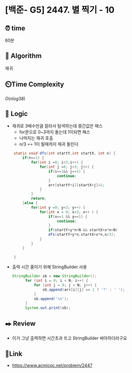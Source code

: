 
# [백준- G5] 2447. 별 찍기 - 10
## ⏰  **time**
60분

## :pushpin: **Algorithm**
재귀

## ⏲️**Time Complexity**
$O(nlog3​8)$

## :round_pushpin: **Logic**

- 재귀로 3배수만큼 잘라서 탐색하는데 중간값은 패스
	- for문으로 0~3까지 돌는데 1이되면 패스
 	- 나머지는 재귀 호출
  - n/3 == 1이 될때까지 재귀 돌린다

```java
	static void dfs(int startY,int startX, int n) {
		if(n==1) {
			for(int i =0; i<3;i++) {
				for(int j =0; j<3; j++) {
					if(i==1&& j==1) {
						continue;
					}
					arr[startY+i][startX+j]=1;
				}
			}
			return;
		}else {
			for(int y =0; y<3; y++) {
			    for(int x = 0; x<3; x++ ) {
			        if(x==1 && y==1) {
			            continue;
			        }
			        if(startY+y*n<N && startX+x*n<N)
			        dfs(startY+y*n,startX+x*n,n/3);
			    }
			}
		}
		
	}
```

- 출력 시간 줄이기 위해 StringBuilder 사용
  ```java
  StringBuilder sb = new StringBuilder();
        for (int i = 0; i < N; i++) {
            for (int j = 0; j < N; j++) {
                sb.append(arr[i][j] == 1 ? '*' : ' ');
            }
            sb.append('\n');
        }
        System.out.print(sb);
  ```

## :black_nib: **Review**
- 이거 그냥 출력하면 시간초과 뜨고 StringBuilder 써야하더라구요


## 📡**Link**
- https://www.acmicpc.net/problem/2447


